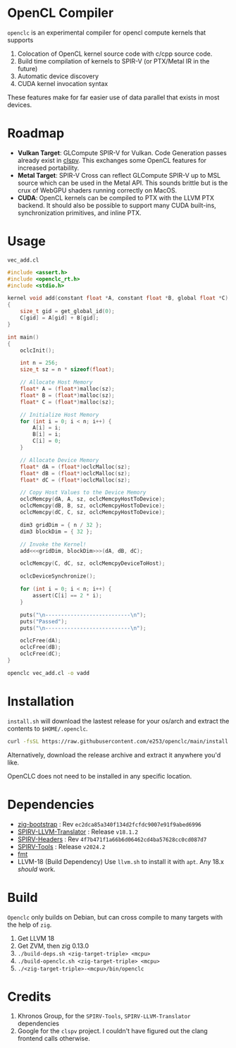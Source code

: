 # OpenCL Compiler
`openclc` is an experimental compiler for opencl compute kernels that supports

1. Colocation of OpenCL kernel source code with c/cpp source code.
2. Build time compilation of kernels to SPIR-V (or PTX/Metal IR in the future)
3. Automatic device discovery
4. CUDA kernel invocation syntax

These features make for far easier use of data parallel that exists in most devices.

# Roadmap

- **Vulkan Target**: GLCompute SPIR-V for Vulkan. Code Generation passes already exist in [clspv](https://github.com/google/clspv). This exchanges some OpenCL features for increased portability.
- **Metal Target**: SPIR-V Cross can reflect GLCompute SPIR-V up to MSL source which can be used in the Metal API. This sounds brittle but is the crux of WebGPU shaders running correctly on MacOS.
- **CUDA**: OpenCL kernels can be compiled to PTX with the LLVM PTX backend. It should also be possible to support many CUDA built-ins, synchronization primitives, and inline PTX.


# Usage
`vec_add.cl`
```c
#include <assert.h>
#include <openclc_rt.h>
#include <stdio.h>

kernel void add(constant float *A, constant float *B, global float *C)
{
    size_t gid = get_global_id(0);
    C[gid] = A[gid] + B[gid];
}

int main()
{
    oclcInit();

    int n = 256;
    size_t sz = n * sizeof(float);

    // Allocate Host Memory
    float* A = (float*)malloc(sz);
    float* B = (float*)malloc(sz);
    float* C = (float*)malloc(sz);

    // Initialize Host Memory
    for (int i = 0; i < n; i++) {
        A[i] = i;
        B[i] = i;
        C[i] = 0;
    }

    // Allocate Device Memory
    float* dA = (float*)oclcMalloc(sz);
    float* dB = (float*)oclcMalloc(sz);
    float* dC = (float*)oclcMalloc(sz);

    // Copy Host Values to the Device Memory
    oclcMemcpy(dA, A, sz, oclcMemcpyHostToDevice);
    oclcMemcpy(dB, B, sz, oclcMemcpyHostToDevice);
    oclcMemcpy(dC, C, sz, oclcMemcpyHostToDevice);

    dim3 gridDim = { n / 32 };
    dim3 blockDim = { 32 };

    // Invoke the Kernel!
    add<<<gridDim, blockDim>>>(dA, dB, dC);

    oclcMemcpy(C, dC, sz, oclcMemcpyDeviceToHost);

    oclcDeviceSynchronize();

    for (int i = 0; i < n; i++) {
        assert(C[i] == 2 * i);
    }

    puts("\n---------------------------\n");
    puts("Passed");
    puts("\n---------------------------\n");

    oclcFree(dA);
    oclcFree(dB);
    oclcFree(dC);
}
```
```sh
openclc vec_add.cl -o vadd
```


# Installation

`install.sh` will download the lastest release for your os/arch and extract the contents to `$HOME/.openclc`.
```sh
curl -fsSL https://raw.githubusercontent.com/e253/openclc/main/install.sh | bash
```

Alternatively, download the release archive and extract it anywhere you'd like.

OpenCLC does not need to be installed in any specific location.


# Dependencies
- [zig-bootstrap](https://github.com/ziglang/zig-bootstrap/tree/ec2dca85a340f134d2fcfdc9007e91f9abed6996) : Rev `ec2dca85a340f134d2fcfdc9007e91f9abed6996`
- [SPIRV-LLVM-Translator](https://github.com/KhronosGroup/SPIRV-LLVM-Translator/releases/tag/v18.1.2) : Release `v18.1.2`
- [SPIRV-Headers](https://github.com/KhronosGroup/SPIRV-Headers/tree/4f7b471f1a66b6d06462cd4ba57628cc0cd087d7) : Rev `4f7b471f1a66b6d06462cd4ba57628cc0cd087d7`
- [SPIRV-Tools](https://github.com/KhronosGroup/SPIRV-Tools/releases/tag/v2024.2) : Release `v2024.2`
- [fmt](https://github.com/fmtlib/fmt)
- LLVM-18 (Build Dependency) Use `llvm.sh` to install it with `apt`. Any 18.x *should* work.


# Build

`Openclc` only builds on Debian, but can cross compile to many targets with the help of `zig`.

1. Get LLVM 18
2. Get ZVM, then zig 0.13.0
3. `./build-deps.sh <zig-target-triple> <mcpu>`
4. `./build-openclc.sh <zig-target-triple> <mcpu>`
5. `./<zig-target-triple>-<mcpu>/bin/openclc`

# Credits
1. Khronos Group, for the `SPIRV-Tools`, `SPIRV-LLVM-Translator` dependencies
2. Google for the `clspv` project. I couldn't have figured out the clang frontend calls otherwise.
